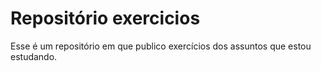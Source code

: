 # Repositório exercicios

Esse é um repositório em que publico exercícios dos assuntos que estou estudando.

